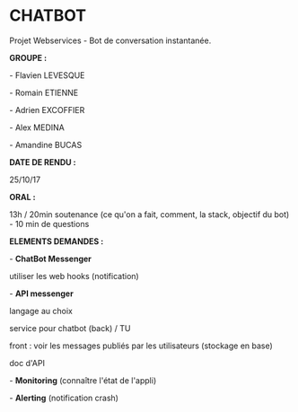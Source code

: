 # CHATBOT
Projet Webservices - Bot de conversation instantanée.

<p><p><B>GROUPE :</B></p>
<p>- Flavien LEVESQUE</p>
<p>- Romain ETIENNE</p>
<p>- Adrien EXCOFFIER</p>
<p>- Alex MEDINA</p>
<p>- Amandine BUCAS</p>
</p>

<p><p><B>DATE DE RENDU :</B></p>
25/10/17</p>

<p><p><B>ORAL :</B></p> 
13h / 20min soutenance (ce qu'on a fait, comment, la stack, objectif du bot) - 10 min de questions</p>

<p><p><B>ELEMENTS DEMANDES :</B></p> 
<p> - <B>ChatBot Messenger</B>
	 <p>  utiliser les web hooks (notification)
<p> - <B>API messenger</B>
	 <p>  langage au choix
	 <p>  service pour chatbot (back) / TU
	 <p>  front : voir les messages publiés par les utilisateurs (stockage en base)
	 <p>  doc d'API
<p> - <B>Monitoring</B> (connaître l'état de l'appli)
<p> - <B>Alerting</B> (notification crash)</p>

